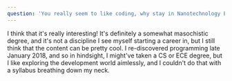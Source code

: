 ```yaml
---
question: 'You really seem to like coding, why stay in Nanotechnology Engineering?'
---
```

I think that it's really interesting! It's definitely a somewhat masochistic degree, and it's not a discipline I see myself starting a career in, but I still think that the content can be pretty cool. I re-discovered programming late January 2018, and so in hindsight, I might've taken a CS or ECE degree, but I like exploring the development world aimlessly, and I couldn't do that with a syllabus breathing down my neck.
